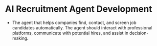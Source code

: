 # AI Recruitment Agent Development

- The agent that helps companies find, contact, and screen job candidates automatically. The agent
should interact with professional platforms, communicate with potential hires, and assist in decision-making.
